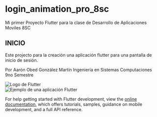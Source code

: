 # login_animation_pro_8sc

Mi primer Proyecto Flutter para la clase de Desarrollo de Aplicaciones Moviles 8SC

## INICIO

Este projecto para la creación una aplicación flutter para una pantalla de inicio de sesión.

Por Aarón Obed González Martín
Ingeniería en Sistemas Computaciones
9no Semestre

![Logo de Flutter](https://www.google.com/url?sa=i&url=https%3A%2F%2Fquadram.mobi%2Fblog%2Fque-es-flutter-desarrollo-de-apps%2F&psig=AOvVaw1xbzPw_uchUxM-XOce1k42&ust=1757800508266000&source=images&cd=vfe&opi=89978449&ved=0CBUQjRxqFwoTCKDJnqqb1I8DFQAAAAAdAAAAABAE)\
![Ejemplo de una aplicación Flutter](https://www.google.com/url?sa=i&url=https%3A%2F%2Fflutter.dev%2Fdevelopment&psig=AOvVaw1xbzPw_uchUxM-XOce1k42&ust=1757800508266000&source=images&cd=vfe&opi=89978449&ved=0CBUQjRxqFwoTCKDJnqqb1I8DFQAAAAAdAAAAABAU)



For help getting started with Flutter development, view the
[online documentation](https://docs.flutter.dev/), which offers tutorials,
samples, guidance on mobile development, and a full API reference.
